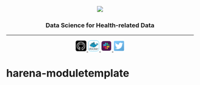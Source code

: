 <!-- ds header -->
<div align="center">
 <img src="https://avatars2.githubusercontent.com/u/47264008?s=200&v=4" width="80px">
 <h3>Data Science for Health-related Data </h3>
 <hr/>
 <a href="https://github.com/datasci4healt" target="_blank">
   <img src="https://raw.githubusercontent.com/thedatasociety/binderhub-template/master/resources/images/github-icon.png" width="30px" alt="github organization">
 </a>
 <a href="https://hub.docker.com/search?q=datasci4healt&type=image"  target="_blank" >
   <img src="https://raw.githubusercontent.com/thedatasociety/binderhub-template/master/resources/images/docker-icon.png" width="30px" alt="our docker hub organization">
 </a>
 <a href="https://datasci4health.slack.com" target="_blank" >
   <img src="https://raw.githubusercontent.com/thedatasociety/binderhub-template/master/resources/images/slack-icon.png" width="30px" alt="our slack">
 </a>
 <a href="https://twitter.com/" target="_blank">
   <img src="https://raw.githubusercontent.com/thedatasociety/binderhub-template/master/resources/images/twitter-icon.png" width="30px" alt="our twitter">
 </a>
</div>
<!-- /ds header -->


# harena-moduletemplate
